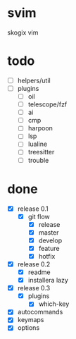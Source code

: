 # svim
skogix vim

# todo
- [ ] helpers/util
- [ ] plugins
  - [ ] oil
  - [ ] telescope/fzf
  - [ ] ai
  - [ ] cmp
  - [ ] harpoon
  - [ ] lsp
  - [ ] lualine
  - [ ] treesitter
  - [ ] trouble

# done
- [x] release 0.1
  - [x] git flow
    - [x] release
    - [x] master
    - [x] develop
    - [x] feature
    - [x] hotfix
- [x] release 0.2
  - [x] readme
  - [x] installera lazy
- [x] release 0.3
  - [x] plugins
    - [x] which-key
- [x] autocommands
- [x] keymaps
- [x] options

